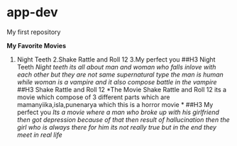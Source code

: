 # app-dev
My first repository

**My Favorite Movies**
1. Night Teeth
2.Shake Rattle and Roll 12
3.My perfect you
##H3 Night Teeth
*Night teeth its all about man and woman who falls inlove with each other but they are not same supernatural type the man is human while woman is a vampire and it also compose battle in the vampire*
##H3 Shake Rattle and Roll 12
*The Movie Shake Rattle and Roll 12 its a movie which compose of 3 different parts which are mamanyiika,isla,punenarya which this is a horror movie *
##H3 My perfect you
*Its a movie where a man who broke up with his girlfriend then got depression because of that then result of hallucination then the girl who is always there for him its not really true but in the end they meet in real life*
